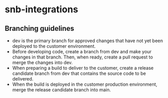# snb-integrations
## **Branching guidelines**
* dev is the primary branch for approved changes that have not yet been deployed to the customer environment.
* Before developing code, create a branch from dev and make your changes in that branch. Then, when ready, create a pull request to merge the changes into dev.
* When preparing a build to deliver to the customer, create a release candidate branch from dev that contains the source code to be delivered.
* When the build is deployed in the customer production environment, merge the release candidate branch into main.
